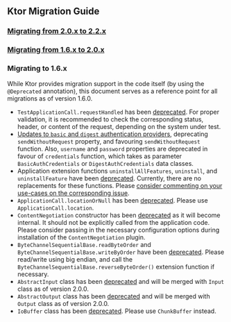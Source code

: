 ## Ktor Migration Guide

### [Migrating from 2.0.x to 2.2.x](https://ktor.io/docs/migrating-2-2.html)

### [Migrating from 1.6.x to 2.0.x](https://ktor.io/docs/migrating-2.html)


### Migrating to 1.6.x

While Ktor provides migration support in the code itself (by using the `@Deprecated` annotation), this document
serves as a reference point for all migrations as of version 1.6.0.

* `TestApplicationCall.requestHandled` has been [deprecated](https://youtrack.jetbrains.com/issue/KTOR-2712). For proper
validation, it is recommended to check the corresponding status, header, or content of the request, depending on the 
  system under test. 
* [Updates to `basic` and `digest` authentication providers](https://youtrack.jetbrains.com/issue/KTOR-2637), deprecating
`sendWithoutRequest` property, and favouring `sendWithoutRequest` function. Also, `username` and `password` properties are
  deprecated in favour of `credentials` function, which takes as parameter `BasicAuthCredentials` or `DigestAuthCredentials` data classes.
* Application extension functions `uninstallAllFeatures`, `uninstall`, and `uninstallFeature` have been [deprecated](https://youtrack.jetbrains.com/issue/KTOR-367). Currently, there are no replacements
for these functions. Please [consider commenting on your use-cases on the corresponding issue](https://youtrack.jetbrains.com/issue/KTOR-2696).
* `ApplicationCall.locationOrNull` has been [deprecated](https://youtrack.jetbrains.com/issue/KTOR-1684). Please use `ApplicationCall.location`.
* `ContentNegotiation` constructor has been [deprecated](https://youtrack.jetbrains.com/issue/KTOR-2194) as it will become internal. It should not be 
explicitly called from the application code. Please consider passing in the necessary configuration options during installation of the `ContentNegotiation` plugin.
*  `ByteChannelSequentialBase.readByteOrder` and `ByteChannelSequentialBase.writeByOrder` have been [deprecated](https://youtrack.jetbrains.com/issue/KTOR-1094). Please read/write
using big endian, and call the `ByteChannelSequentialBase.reverseByteOrder()` extension function if necessary.
* `AbstractInput` class has been [deprecated](https://youtrack.jetbrains.com/issue/KTOR-2204) and will be merged with `Input` class as of version 2.0.0.
* `AbstractOutput` class has been [deprecated](https://youtrack.jetbrains.com/issue/KTOR-2204) and will be merged with `Output` class as of version 2.0.0.
* `IoBuffer` class has been [deprecated](https://youtrack.jetbrains.com/issue/KTOR-2204). Please use `ChunkBuffer` instead.


